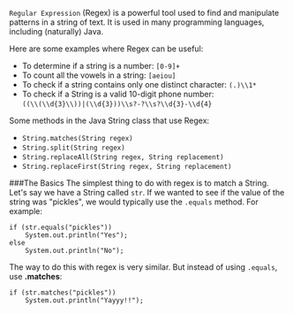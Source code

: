 `Regular Expression` (Regex) is a powerful tool used to find and manipulate patterns in a string of text. It is used in many programming languages, including (naturally) Java.

Here are some examples where Regex can be useful:
* To determine if a string is a number: `[0-9]+`
* To count all the vowels in a string:  `[aeiou]`
* To check if a string contains only one distinct character: `(.)\\1*`
* To check if a String is a valid 10-digit phone number:  
`((\\(\\d{3}\\))|(\\d{3}))\\s?-?\\s?\\d{3}-\\d{4}`


Some methods in the Java String class that use Regex:
* `String.matches(String regex)`
* `String.split(String regex)`
* `String.replaceAll(String regex, String replacement)`
* `String.replaceFirst(String regex, String replacement)`

###The Basics
The simplest thing to do with regex is to match a String. Let's say we have a String called `str`. If we wanted to see if the value of the string was "pickles", we would typically use the `.equals` method. For example:  


    if (str.equals("pickles"))
        System.out.println("Yes");
    else
        System.out.println("No");

The way to do this with regex is very similar. But instead of using `.equals`, use **.matches**:

    if (str.matches("pickles"))
        System.out.println("Yayyy!!");